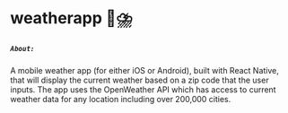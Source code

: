 # weatherapp :iphone::cloud_with_lightning_and_rain:

##### `About:`
A mobile weather app (for either iOS or Android), built with React Native, that will display the current weather based on a zip code that the user inputs.
The app uses the OpenWeather API which has access to current weather data for any location including over 200,000 cities.

